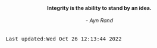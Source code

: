 
<div align="center"><b><span>Integrity is the ability to stand by an idea.</span></b><br><br><i> - Ayn Rand</i></div>
<br><br><kbd>Last updated:Wed Oct 26 12:13:44 2022</kbd>